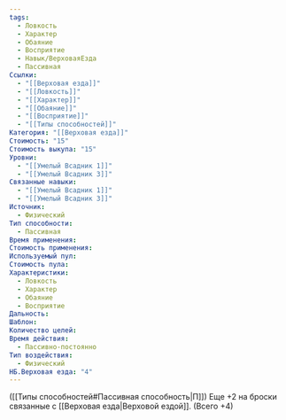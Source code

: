 ```yaml
---
tags:
  - Ловкость
  - Характер
  - Обаяние
  - Восприятие
  - Навык/ВерховаяЕзда
  - Пассивная
Ссылки:
  - "[[Верховая езда]]"
  - "[[Ловкость]]"
  - "[[Характер]]"
  - "[[Обаяние]]"
  - "[[Восприятие]]"
  - "[[Типы способностей]]"
Категория: "[[Верховая езда]]"
Стоимость: "15"
Стоимость выкупа: "15"
Уровни:
  - "[[Умелый Всадник 1]]"
  - "[[Умелый Всадник 3]]"
Связанные навыки:
  - "[[Умелый Всадник 1]]"
  - "[[Умелый Всадник 3]]"
Источник:
  - Физический
Тип способности:
  - Пассивная
Время применения: 
Стоимость применения: 
Используемый пул: 
Стоимость пула: 
Характеристики:
  - Ловкость
  - Характер
  - Обаяние
  - Восприятие
Дальность: 
Шаблон: 
Количество целей: 
Время действия:
  - Пассивно-постоянно
Тип воздействия:
  - Физический
НБ.Верховая езда: "4"
---
```

([[Типы способностей#Пассивная способность|П]]) Еще +2 на броски связанные с [[Верховая езда|Верховой ездой]]. (Всего +4)